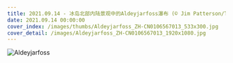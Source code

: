```yaml
---
title: 2021.09.14 - 冰岛北部内陆景观中的Aldeyjarfoss瀑布 (© Jim Patterson/Tandem Stills + Motion)
date: 2021.09.14 00:00:00
cover_index: /images/thumbs/Aldeyjarfoss_ZH-CN0106567013_533x300.jpg
cover_detail: /images/Aldeyjarfoss_ZH-CN0106567013_1920x1080.jpg
---
```


![Aldeyjarfoss](/images/Aldeyjarfoss_ZH-CN0106567013_1920x1080.jpg)
